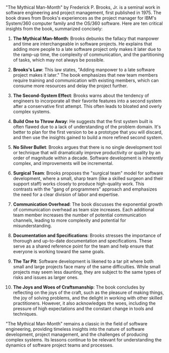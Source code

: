 "The Mythical Man-Month" by Frederick P. Brooks, Jr. is a seminal work in software engineering and project management, first published in 1975. The book draws from Brooks's experiences as the project manager for IBM's System/360 computer family and the OS/360 software. Here are ten critical insights from the book, summarized concisely:

1. **The Mythical Man-Month**: Brooks debunks the fallacy that manpower and time are interchangeable in software projects. He explains that adding more people to a late software project only makes it later due to the ramp-up time, the complexity of communication, and the partitioning of tasks, which may not always be possible.

2. **Brooks's Law**: This law states, "Adding manpower to a late software project makes it later." The book emphasizes that new team members require training and communication with existing members, which can consume more resources and delay the project further.

3. **The Second-System Effect**: Brooks warns about the tendency of engineers to incorporate all their favorite features into a second system after a conservative first attempt. This often leads to bloated and overly complex systems.

4. **Build One to Throw Away**: He suggests that the first system built is often flawed due to a lack of understanding of the problem domain. It's better to plan for the first version to be a prototype that you will discard, and then use the insights gained to build a more refined second system.

5. **No Silver Bullet**: Brooks argues that there is no single development tool or technique that will dramatically improve productivity or quality by an order of magnitude within a decade. Software development is inherently complex, and improvements will be incremental.

6. **Surgical Team**: Brooks proposes the "surgical team" model for software development, where a small, sharp team (like a skilled surgeon and their support staff) works closely to produce high-quality work. This contrasts with the "gang of programmers" approach and emphasizes the need for a clear division of labor and expertise.

7. **Communication Overhead**: The book discusses the exponential growth of communication overhead as team size increases. Each additional team member increases the number of potential communication channels, leading to more complexity and potential for misunderstanding.

8. **Documentation and Specifications**: Brooks stresses the importance of thorough and up-to-date documentation and specifications. These serve as a shared reference point for the team and help ensure that everyone is working toward the same goals.

9. **The Tar Pit**: Software development is likened to a tar pit where both small and large projects face many of the same difficulties. While small projects may seem less daunting, they are subject to the same types of risks and issues as larger ones.

10. **The Joys and Woes of Craftsmanship**: The book concludes by reflecting on the joys of the craft, such as the pleasure of making things, the joy of solving problems, and the delight in working with other skilled practitioners. However, it also acknowledges the woes, including the pressure of high expectations and the constant change in tools and techniques.

"The Mythical Man-Month" remains a classic in the field of software engineering, providing timeless insights into the nature of software development, project management, and the challenges of producing complex systems. Its lessons continue to be relevant for understanding the dynamics of software project teams and processes.
